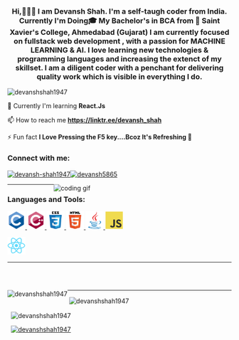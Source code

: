 <h3 align="center">Hi,🙋🏻‍♂️ I am Devansh Shah. 
I'm a self-taugh coder from India. 
Currently I'm Doing🎓 My Bachelor's in BCA
from 🏫 Saint Xavier's College, Ahmedabad (Gujarat) I am currently focused on fullstack web development , with  a passion for MACHINE LEARNING & AI. I love learning new technologies & programming languages and increasing the extenct of my skillset. 
                                    I am a diligent coder with a penchant for delivering quality work which is visible in everything I do. </h3>
<p align="left"> <img src="https://komarev.com/ghpvc/?username=devanshshah1947&label=Profile%20views&color=0e75b6&style=flat" alt="devanshshah1947" /> </p>



🔭 Currently I'm learning **React.Js**

📫 How to reach me **https://linktr.ee/devansh_shah**

⚡ Fun fact **I Love Pressing the F5 key....Bcoz It's Refreshing 🤭**

<h3 align="left">Connect with me:</h3>
<p align="left">
<a href="https://codepen.io/devansh-shah1947" target="blank"><img align="center" src="https://raw.githubusercontent.com/rahuldkjain/github-profile-readme-generator/master/src/images/icons/Social/codepen.svg" alt="devansh-shah1947" height="30" width="40" /></a><a href="https://instagram.com/devansh5865" target="blank"><img align="center" src="https://raw.githubusercontent.com/rahuldkjain/github-profile-readme-generator/master/src/images/icons/Social/instagram.svg" alt="devansh5865" height="30" width="40" /></a></p>

<img align="right" alt="coding gif" width="400" border-radius="20px" src="https://i.pinimg.com/originals/54/e3/7d/54e37d8074ebcde1d96c77d7b2a7f310.gif">

<hr>
<h3 align="left">Languages and Tools:</h3>
<p align="left"> <a href="https://www.cprogramming.com/" target="_blank" rel="noreferrer"> <img src="https://raw.githubusercontent.com/devicons/devicon/master/icons/c/c-original.svg" alt="c" width="40" height="40"/> </a> <a href="https://www.w3schools.com/cpp/" target="_blank" rel="noreferrer"> <img src="https://raw.githubusercontent.com/devicons/devicon/master/icons/cplusplus/cplusplus-original.svg" alt="cplusplus" width="40" height="40"/> </a> <a href="https://www.w3schools.com/css/" target="_blank" rel="noreferrer"> <img src="https://raw.githubusercontent.com/devicons/devicon/master/icons/css3/css3-original-wordmark.svg" alt="css3" width="40" height="40"/> </a> <a href="https://www.w3.org/html/" target="_blank" rel="noreferrer"> <img src="https://raw.githubusercontent.com/devicons/devicon/master/icons/html5/html5-original-wordmark.svg" alt="html5" width="40" height="40"/> </a> <a href="https://www.java.com" target="_blank" rel="noreferrer"> <img src="https://raw.githubusercontent.com/devicons/devicon/master/icons/java/java-original.svg" alt="java" width="40" height="40"/> </a> <a href="https://developer.mozilla.org/en-US/docs/Web/JavaScript" target="_blank" rel="noreferrer"> <img src="https://raw.githubusercontent.com/devicons/devicon/master/icons/javascript/javascript-original.svg" alt="javascript" width="40" height="40"/> </a>

<a href="https://developer.mozilla.org/en-US/docs/Web/react" target="_blank" rel="noreferrer"> <img src="https://raw.githubusercontent.com/devicons/devicon/master/icons/react/react-original.svg" alt="react" width="40" height="40"/> </a></p>
<hr>
<br><br>
<p><img align="left" src="https://github-readme-stats.vercel.app/api/top-langs?username=devanshshah1947&show_icons=true&locale=en&layout=compact" alt="devanshshah1947" /></p>
<hr>
<p>&nbsp;<img align="center" src="https://github-readme-stats.vercel.app/api?username=devanshshah1947&show_icons=true&locale=en" alt="devanshshah1947" /></p>

<p>&nbsp;&nbsp;<img align="center" src="https://github-readme-streak-stats.herokuapp.com/?user=devanshshah1947&" alt="devanshshah1947" /></p>
<p align="left"> &nbsp;&nbsp;<a href="https://github.com/ryo-ma/github-profile-trophy"><img src="https://github-profile-trophy.vercel.app/?username=devanshshah1947" alt="devanshshah1947" /></a> </p>
